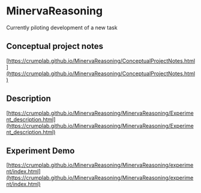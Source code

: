 # MinervaReasoning

Currently piloting development of a new task

## Conceptual project notes

[https://crumplab.github.io/MinervaReasoning/ConceptualProjectNotes.html](https://crumplab.github.io/MinervaReasoning/ConceptualProjectNotes.html)

## Description

[https://crumplab.github.io/MinervaReasoning/MinervaReasoning/Experiment_description.html](https://crumplab.github.io/MinervaReasoning/MinervaReasoning/Experiment_description.html)

## Experiment Demo

[https://crumplab.github.io/MinervaReasoning/MinervaReasoning/experiment/index.html](https://crumplab.github.io/MinervaReasoning/MinervaReasoning/experiment/index.html)

